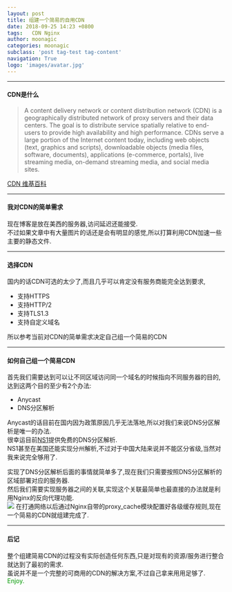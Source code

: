 ```yaml
---
layout: post
title: 组建一个简易的自用CDN
date: 2018-09-25 14:23 +0800
tags:   CDN Nginx
author: moonagic
categories: moonagic
subclass: 'post tag-test tag-content'
navigation: True
logo: 'images/avatar.jpg'
---
```


---
#### CDN是什么
> A content delivery network or content distribution network (CDN) is a geographically distributed network of proxy servers and their data centers. The goal is to distribute service spatially relative to end-users to provide high availability and high performance. CDNs serve a large portion of the Internet content today, including web objects (text, graphics and scripts), downloadable objects (media files, software, documents), applications (e-commerce, portals), live streaming media, on-demand streaming media, and social media sites.

[CDN 维基百科](https://en.wikipedia.org/wiki/Content_delivery_network)

---
#### 我对CDN的简单需求
现在博客是放在美西的服务器,访问延迟还能接受.  
不过如果文章中有大量图片的话还是会有明显的感觉,所以打算利用CDN加速一些主要的静态文件.  

---
#### 选择CDN
国内的话CDN可选的太少了,而且几乎可以肯定没有服务商能完全达到要求,  
* 支持HTTPS
* 支持HTTP/2
* 支持TLS1.3
* 支持自定义域名

所以参考当前对CDN的简单需求决定自己组一个简易的CDN

---
#### 如何自己组一个简易CDN
首先我们需要达到可以让不同区域访问同一个域名的时候指向不同服务器的目的,达到这两个目的至少有2个办法:
* Anycast
* DNS分区解析

Anycast的话目前在国内因为政策原因几乎无法落地,所以对我们来说DNS分区解析是唯一的办法.  
很幸运目前[NS1](http://ns1.com)提供免费的DNS分区解析.  
NS1甚至在美国还能实现分州解析,不过对于中国大陆来说并不能区分省级,当然对我来说完全够用了.  

实现了DNS分区解析后面的事情就简单多了,现在我们只需要按照DNS分区解析的区域部署对应的服务器.  
然后我们需要实现服务器之间的关联,实现这个关联最简单也最直接的办法就是利用Nginx的反向代理功能.  
![](https://cdn.agic.io/images/2018/09/cdn.png)
在打通网络以后通过Nginx自带的proxy_cache模块配置好各级缓存规则,现在一个简易的CDN就组建完成了.

---
#### 后记
整个组建简易CDN的过程没有实际创造任何东西,只是对现有的资源/服务进行整合就达到了最初的需求.  
虽说并不是一个完整的可商用的CDN的解决方案,不过自己拿来用用足够了.  
<font color=#009900>Enjoy.</font>

